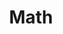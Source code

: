 ---
title: Math
description: Math notes or documentation
image:

# Badge style
style:
    background: "#f7395c"
    color: "#fff"
---